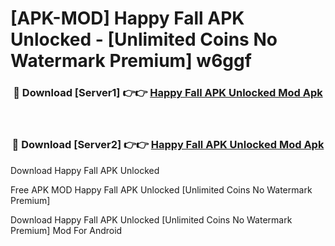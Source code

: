 # [APK-MOD] Happy Fall APK Unlocked - [Unlimited Coins No Watermark Premium] w6ggf



<div align="center">
<h3>🔴 Download [Server1] 👉👉 <a href="https://momento.my/?title=Happy_Fall_APK_Unlocked">Happy Fall APK Unlocked Mod Apk</a></h3><br>

<h3>🔴 Download [Server2] 👉👉 <a href="https://momento.my/?title=Happy_Fall_APK_Unlocked">Happy Fall APK Unlocked Mod Apk</a></h3>
</div>



Download Happy Fall APK Unlocked 

Free APK MOD Happy Fall APK Unlocked [Unlimited Coins No Watermark Premium]

Download Happy Fall APK Unlocked [Unlimited Coins No Watermark Premium] Mod For Android
